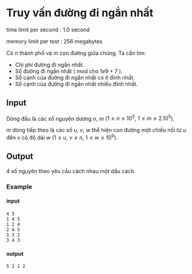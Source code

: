 # Truy vấn đường đi ngắn nhất
time limit per second : 1.0 second

memory limit per test : 256 megabytes

Có $n$ thành phố và $m$ con đường giữa chúng. Ta cần tìm:
- Chi phí đường đi ngắn nhất.
- Số đường đi ngắn nhất ( mod cho $1e9 + 7$ ).
- Số cạnh của đường đi ngắn nhất có ít đỉnh nhất.
- Số cạnh của đường đi ngắn nhất nhiều đỉnh nhất.

## Input
Dòng đầu là các số nguyên dương $n$, $m$ ($1 \leq n \leq 10^5$, $1 \leq m \leq 2.10^5$).

$m$ dòng tiếp theo là các số $u$, $v$, $w$ thể hiện con đường một chiều nối từ $u$ đến $v$ có độ dài $w$ ($1 \leq u$, $v \leq n$, $1 \leq w \leq 10^9$).

## Output
$4$ số nguyên theo yêu cầu cách nhau một dấu cách.

### Example
#### input
```
4 5
1 4 5
1 2 4
2 4 5
1 3 2
3 4 3
```

#### output
```
5 2 1 2
```